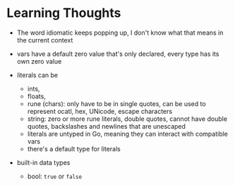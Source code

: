 # Learning Thoughts

- The word idiomatic keeps popping up, I don't know what that means in the current context

- vars have a default zero value that's only declared, every type has its own zero value

- literals can be 
    - ints, 
    - floats, 
    - rune (chars): only have to be in single quotes, can be used to represent ocatl, hex, UNicode, escape characters
    - string: zero or more rune literals, double quotes, cannot have double quotes, backslashes and newlines that are unescaped
    - literals are untyped in Go, meaning they can interact with compatible vars
    - there's a default type for literals

- built-in data types
    - bool: ```true``` or ```false```